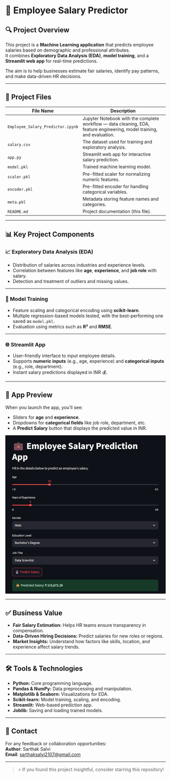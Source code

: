 # 💼 Employee Salary Predictor

## 🔍 Project Overview

This project is a **Machine Learning application** that predicts employee salaries based on demographic and professional attributes.  
It combines **Exploratory Data Analysis (EDA)**, **model training**, and a **Streamlit web app** for real-time predictions.  

The aim is to help businesses estimate fair salaries, identify pay patterns, and make data-driven HR decisions.  

---

## 📁 Project Files

| File Name | Description |
|---|---|
| `Employee_Salary_Predictor.ipynb` | Jupyter Notebook with the complete workflow — data cleaning, EDA, feature engineering, model training, and evaluation. |
| `salary.csv` | The dataset used for training and exploratory analysis. |
| `app.py` | Streamlit web app for interactive salary prediction. |
| `model.pkl` | Trained machine learning model. |
| `scaler.pkl` | Pre-fitted scaler for normalizing numeric features. |
| `encoder.pkl` | Pre-fitted encoder for handling categorical variables. |
| `meta.pkl` | Metadata storing feature names and categories. |
| `README.md` | Project documentation (this file). |

---

## 📊 Key Project Components

### 📈 Exploratory Data Analysis (EDA)
- Distribution of salaries across industries and experience levels.  
- Correlation between features like **age**, **experience**, and **job role** with salary.  
- Detection and treatment of outliers and missing values.  

---

### 🧠 Model Training
- Feature scaling and categorical encoding using **scikit-learn**.  
- Multiple regression-based models tested, with the best-performing one saved as `model.pkl`.  
- Evaluation using metrics such as **R²** and **RMSE**.  

---

### 🌐 Streamlit App
- User-friendly interface to input employee details.  
- Supports **numeric inputs** (e.g., age, experience) and **categorical inputs** (e.g., role, department).  
- Instant salary predictions displayed in INR 💰.

---  

## 📸 App Preview

When you launch the app, you’ll see:

- Sliders for **age** and **experience**.  
- Dropdowns for **categorical fields** like job role, department, etc.  
- A **Predict Salary** button that displays the predicted value in INR.  

<p align="center">
  <img src="output.png" alt="Employee Salary Predictor Screenshot" width="700"/>
</p>

---

## ✅ Business Value

- **Fair Salary Estimation:** Helps HR teams ensure transparency in compensation.  
- **Data-Driven Hiring Decisions:** Predict salaries for new roles or regions.  
- **Market Insights:** Understand how factors like skills, location, and experience affect salary trends.  

---

## 🛠 Tools & Technologies

- **Python:** Core programming language.  
- **Pandas & NumPy:** Data preprocessing and manipulation.  
- **Matplotlib & Seaborn:** Visualizations for EDA.  
- **Scikit-learn:** Model training, scaling, and encoding.  
- **Streamlit:** Web-based prediction app.  
- **Joblib:** Saving and loading trained models.  

---

## 📧 Contact

For any feedback or collaboration opportunities:  
**Author**: Sarthak Salvi  
**Email**: [sarthaksalvi2107@gmail.com](mailto:sarthaksalvi2107@gmail.com)

---

> ⭐ If you found this project insightful, consider starring this repository!

